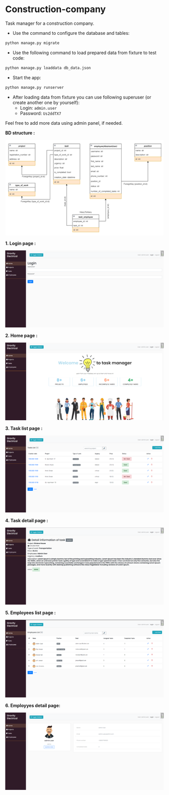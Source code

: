 # Construction-company

Task manager for a construction company.
- Use the command to configure the database and tables:
```bash
python manage.py migrate
```
- Use the following command to load prepared data from fixture to test code:
```bash
python manage.py loaddata db_data.json
```
- Start the app:
```bash
python manage.py runserver
```
- After loading data from fixture you can use following superuser (or create another one by yourself):
  - Login: `admin.user`
  - Password: `Us2ddTX7`

Feel free to add more data using admin panel, if needed.

**BD structure :**

![BD structure](screens/arch_bd.png)

   **1. Login page :**

![Login page](screens/login.png)

   **2. Home page :**

![Home page](screens/Home.png)

   **3. Task list page :**

![Task list](screens/task_list.png)

   **4. Task detail page :**

![Task detail](screens/task_detail.png)

   **5. Employees list page :**

![Employees list](screens/employees_list.png)

   **6. Employyes detail page:**

![Employee detail](screens/employees_detail.png)